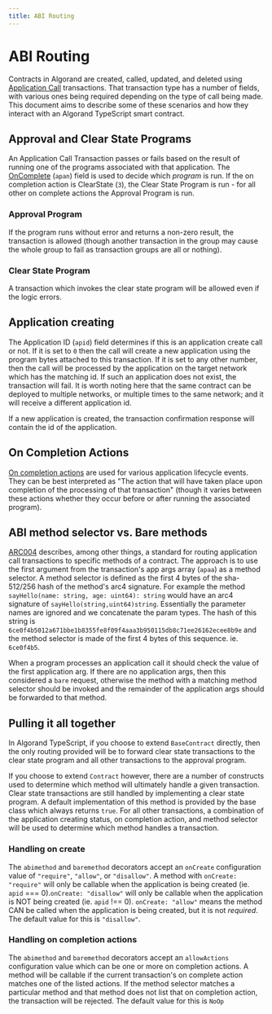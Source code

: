 ```yaml
---
title: ABI Routing
---
```


# ABI Routing

Contracts in Algorand are created, called, updated, and deleted using [Application Call](https://dev.algorand.co/concepts/transactions/types/#application-call-transaction) transactions. That transaction type has a number of fields, with various ones being required depending on the type of call being made. This document aims to describe some of these scenarios and how they interact with an Algorand TypeScript smart contract.

## Approval and Clear State Programs

An Application Call Transaction passes or fails based on the result of running one of the programs associated with that application. The [OnComplete](https://dev.algorand.co/concepts/smart-contracts/avm/#oncomplete) (`apan`) field is used to decide which _program_ is run. If the on completion action is ClearState (`3`), the Clear State Program is run - for all other on complete actions the Approval Program is run.

### Approval Program

If the program runs without error and returns a non-zero result, the transaction is allowed (though another transaction in the group may cause the whole group to fail as transaction groups are all or nothing).

### Clear State Program

A transaction which invokes the clear state program will be allowed even if the logic errors.

## Application creating

The Application ID (`apid`) field determines if this is an application create call or not. If it is set to `0` then the call will create a new application using the program bytes attached to this transaction. If it is set to any other number, then the call will be processed by the application on the target network which has the matching id. If such an application does not exist, the transaction will fail. It is worth noting here that the same contract can be deployed to multiple networks, or multiple times to the same network; and it will receive a different application id.

If a new application is created, the transaction confirmation response will contain the id of the application.

## On Completion Actions

[On completion actions](https://dev.algorand.co/concepts/smart-contracts/avm/#oncomplete) are used for various application lifecycle events. They can be best interpreted as "The action that will have taken place upon completion of the processing of that transaction" (though it varies between these actions whether they occur before or after running the associated program).

## ABI method selector vs. Bare methods

[ARC004](https://github.com/algorandfoundation/ARCs/blob/main/ARCs/arc-0004.md) describes, among other things, a standard for routing application call transactions to specific methods of a contract. The approach is to use the first argument from the transaction's app args array (`apaa`) as a method selector. A method selector is defined as the first 4 bytes of the sha-512/256 hash of the method's arc4 signature. For example the method `sayHello(name: string, age: uint64): string` would have an arc4 signature of `sayHello(string,uint64)string`. Essentially the parameter names are ignored and we concatenate the param types. The hash of this string is `6ce0f4b5012a671bbe1b8355fe8f09f4aaa3b950115db8c71ee26162ecee8b9e` and the method selector is made of the first 4 bytes of this sequence. ie. `6ce0f4b5`.

When a program processes an application call it should check the value of the first application arg. If there are no application args, then this considered a `bare` request, otherwise the method with a matching method selector should be invoked and the remainder of the application args should be forwarded to that method.

## Pulling it all together

In Algorand TypeScript, if you choose to extend `BaseContract` directly, then the only routing provided will be to forward clear state transactions to the clear state program and all other transactions to the approval program.

If you choose to extend `Contract` however, there are a number of constructs used to determine which method will ultimately handle a given transaction. Clear state transactions are still handled by implementing a clear state program. A default implementation of this method is provided by the base class which always returns `true`. For all other transactions, a combination of the application creating status, on completion action, and method selector will be used to determine which method handles a transaction.

### Handling on create

The `abimethod` and `baremethod` decorators accept an `onCreate` configuration value of `"require"`, `"allow"`, or `"disallow"`. A method with `onCreate: "require"` will only be callable when the application is being created (ie. `apid` === 0).`onCreate: "disallow"` will only be callable when the application is NOT being created (ie. `apid` !== 0). `onCreate: "allow"` means the method CAN be called when the application is being created, but it is not _required_. The default value for this is `"disallow"`.

### Handling on completion actions

The `abimethod` and `baremethod` decorators accept an `allowActions` configuration value which can be one or more on completion actions. A method will be callable if the current transaction's on complete action matches one of the listed actions. If the method selector matches a particular method and that method does not list that on completion action, the transaction will be rejected. The default value for this is `NoOp`
